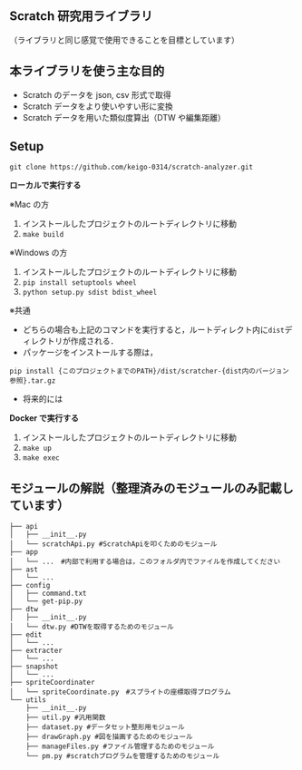 ## Scratch 研究用ライブラリ

（ライブラリと同じ感覚で使用できることを目標としています）

## 本ライブラリを使う主な目的

- Scratch のデータを json, csv 形式で取得
- Scratch データをより使いやすい形に変換
- Scratch データを用いた類似度算出（DTW や編集距離）

## Setup

`git clone https://github.com/keigo-0314/scratch-analyzer.git`

**ローカルで実行する**

※Mac の方

1. インストールしたプロジェクトのルートディレクトリに移動
2. `make build`

※Windows の方

1. インストールしたプロジェクトのルートディレクトリに移動
2. `pip install setuptools wheel`
3. `python setup.py sdist bdist_wheel`

※共通

- どちらの場合も上記のコマンドを実行すると，ルートディレクト内に`dist`ディレクトリが作成される．
- パッケージをインストールする際は，

`pip install {このプロジェクトまでのPATH}/dist/scratcher-{dist内のバージョン参照}.tar.gz`

- 将来的には

**Docker で実行する**

1. インストールしたプロジェクトのルートディレクトリに移動
2. `make up`
3. `make exec`

## モジュールの解説（整理済みのモジュールのみ記載しています）

```src
├── api
│   ├── __init__.py
│   └── scratchApi.py #ScratchApiを叩くためのモジュール
├── app
│   └── ...　#内部で利用する場合は，このフォルダ内でファイルを作成してください
├── ast
│   └── ...
├── config
│   ├── command.txt
│   └── get-pip.py
├── dtw
│   ├── __init__.py
│   └── dtw.py #DTWを取得するためのモジュール
├── edit
│   └── ...
├── extracter
│   └── ...
├── snapshot
│   └── ...
├── spriteCoordinater
│   └── spriteCoordinate.py　#スプライトの座標取得プログラム
└── utils
    ├── __init__.py
    ├── util.py #汎用関数
    ├── dataset.py #データセット整形用モジュール
    ├── drawGraph.py #図を描画するためのモジュール
    ├── manageFiles.py #ファイル管理するためのモジュール
    └── pm.py #scratchプログラムを管理するためのモジュール
```
